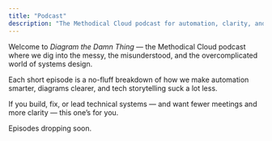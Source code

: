 ```yaml
---
title: "Podcast"
description: "The Methodical Cloud podcast for automation, clarity, and systems that don’t suck"
---
```


Welcome to *Diagram the Damn Thing* — the Methodical Cloud podcast where we dig into the messy, the misunderstood, and the overcomplicated world of systems design.

Each short episode is a no-fluff breakdown of how we make automation smarter, diagrams clearer, and tech storytelling suck a lot less.

If you build, fix, or lead technical systems — and want fewer meetings and more clarity — this one’s for you.

Episodes dropping soon.
